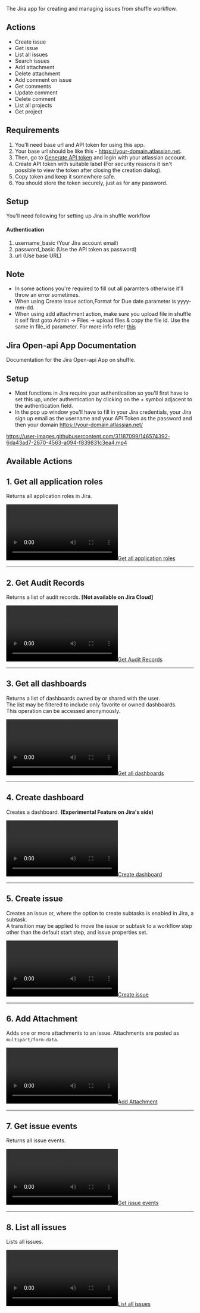 The Jira app for creating and managing issues from shuffle workflow.

## Actions
- Create issue
- Get issue
- List all issues
- Search issues
- Add attachment
- Delete attachment
- Add comment on issue
- Get comments
- Update comment
- Delete comment
- List all projects
- Get project

## Requirements

1. You'll need base url and API token for using this app.
2. Your base url should be like this - https://your-domain.atlassian.net.
3. Then, go to [Generate API token](https://id.atlassian.com/manage-profile/security/api-tokens) and login with your atlassian account.
4. Create API token with suitable label (For security reasons it isn't possible to view the token after closing the creation dialog).
5. Copy token and keep it somewhere safe.
6. You should store the token securely, just as for any password.

## Setup

You'll need following for setting up Jira in shuffle workflow

#### Authentication

1. username_basic (Your Jira account email)
2. password_basic (Use the API token as password)
3. url (Use base URL)

## Note

- In some actions you're required to fill out all paramters otherwise it'll throw an error sometimes.
- When using Create issue action,Format for Due date parameter is yyyy-mm-dd. 
- When using add attachment action, make sure you upload file in shuffle it self first goto Admin &#8594; Files &#8594; upload files & copy the file id. Use the same in file_id parameter. For more info refer [this](http://shuffler.io/docs/organizations#files)



## Jira Open-api App Documentation
Documentation for the Jira Open-api App on shuffle.

## Setup
* Most functions in Jira require your authentication so you'll first have to set this up, under authentication by clicking on the + symbol adjacent to the authentication field.
* In the pop up window you'll have to fill in your Jira credentials, your Jira sign up email as the username and your API Token as the password and then your domain https://your-domain.atlassian.net/

https://user-images.githubusercontent.com/31187099/146574392-6da43ad7-2670-4563-a094-f839831c3ea4.mp4

## Available Actions
## 1. Get all application roles  
Returns all application roles in Jira.  

[![Get all application roles](https://user-images.githubusercontent.com/31187099/146574803-be9bd1d9-e3b6-419c-86bd-e872bf45eb19.mp4)](https://user-images.githubusercontent.com/31187099/146574803-be9bd1d9-e3b6-419c-86bd-e872bf45eb19.mp4)

---

## 2. Get Audit Records  
Returns a list of audit records. **[Not available on Jira Cloud]**  

[![Get Audit Records](https://user-images.githubusercontent.com/31187099/146574905-a8f91b6b-3cb9-432f-8a90-a72da923de8c.mp4)](https://user-images.githubusercontent.com/31187099/146574905-a8f91b6b-3cb9-432f-8a90-a72da923de8c.mp4)

---

## 3. Get all dashboards  
Returns a list of dashboards owned by or shared with the user.  
The list may be filtered to include only favorite or owned dashboards.  
This operation can be accessed anonymously.  

[![Get all dashboards](https://user-images.githubusercontent.com/31187099/146575021-3e34baa1-8955-4b75-93cc-5c2080ea6b81.mp4)](https://user-images.githubusercontent.com/31187099/146575021-3e34baa1-8955-4b75-93cc-5c2080ea6b81.mp4)

---

## 4. Create dashboard  
Creates a dashboard. **(Experimental Feature on Jira's side)**  

[![Create dashboard](https://user-images.githubusercontent.com/31187099/146575179-1308b1b0-2273-4bbf-963b-954c4ce65d4f.mp4)](https://user-images.githubusercontent.com/31187099/146575179-1308b1b0-2273-4bbf-963b-954c4ce65d4f.mp4)

---

## 5. Create issue  
Creates an issue or, where the option to create subtasks is enabled in Jira, a subtask.  
A transition may be applied to move the issue or subtask to a workflow step other than the default start step, and issue properties set.  

[![Create issue](https://user-images.githubusercontent.com/31187099/146575278-3bf105c7-6482-4037-936d-c5e68bb2b4b4.mp4)](https://user-images.githubusercontent.com/31187099/146575278-3bf105c7-6482-4037-936d-c5e68bb2b4b4.mp4)

---

## 6. Add Attachment  
Adds one or more attachments to an issue. Attachments are posted as `multipart/form-data`.  

[![Add Attachment](https://user-images.githubusercontent.com/31187099/146575376-856b02c6-ee19-4e0f-90c2-2a8da0d8477c.mp4)](https://user-images.githubusercontent.com/31187099/146575376-856b02c6-ee19-4e0f-90c2-2a8da0d8477c.mp4)

---

## 7. Get issue events  
Returns all issue events.  

[![Get issue events](https://user-images.githubusercontent.com/31187099/146586474-098a454d-c2ca-41cf-a2b4-441e71d4c161.mp4)](https://user-images.githubusercontent.com/31187099/146586474-098a454d-c2ca-41cf-a2b4-441e71d4c161.mp4)

---

## 8. List all issues  
Lists all issues.  

[![List all issues](https://user-images.githubusercontent.com/31187099/146586507-60d5eabd-5acd-4779-b1ad-9e93ec32b614.mp4)](https://user-images.githubusercontent.com/31187099/146586507-60d5eabd-5acd-4779-b1ad-9e93ec32b614.mp4)



